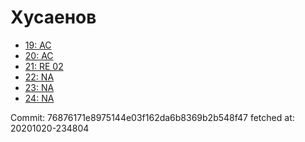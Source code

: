 # Хусаенов
- [19: AC](19.md)
- [20: AC](20.md)
- [21: RE 02](21.md)
- [22: NA](22.md)
- [23: NA](23.md)
- [24: NA](24.md)

Commit: 76876171e8975144e03f162da6b8369b2b548f47
 fetched at: 20201020-234804
